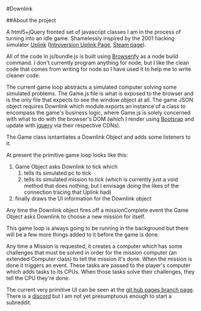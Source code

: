 #Downlink

##About the project

A html5+jQuery fronted set of javascript classes I am in the process of turning into an idle game.
Shamelessly inspired by the 2001 hacking simulator [Uplink](https://en.wikipedia.org/wiki/Uplink_%28video_game%29) ([Introversion Uplink Page](https://www.introversion.co.uk/uplink/), [Steam page](https://store.steampowered.com/app/1510/Uplink/)).

All of the code in js/bundle.js is built using [Browserify](http://browserify.org/) as a node build command.
I don't currently program anything for node, but I like the clean code that comes from writing for node so I have used it to help me to write cleaner code.

The current game loop abstracts a simulated computer solving some simulated problems. The Game.js file is what is exposed to the browser and is the only file that expects to see the window object at all.
The game JSON object requires Downlink which module.exports an instance of a class to encompass the game's business logic, where Game.js is solely concerned with what to do with the browser's DOM (which I render using [Bootsrap](https://getbootstrap.com/) and update with [jquery](https://jquery.com/) via their respective CDNs).

The Game class isntantiates a Downlink Object and adds some listeners to it.

At present the primitive game loop looks like this:
1) Game Object asks Downlink to tick which
    1) tells its simulated pc to tick
    2) tells its simulated mission to tick (which is currently just a void method that does nothing, but I envisage doing the likes of the connection tracing that Uplink had)
2) finally draws the UI information for the Downlink object
   
Any time the Downlink object fires off a missionComplete event the Game Object asks Downlink to choose a new mission for itself.

This game loop is always going to be running in the background but there will be a few more things added to it before the game is done. 

Any time a Mission is requested, it creates a computer which has some challenges that must be solved in order for the mission computer (an extended Computer class) to tell the mission it's done.
When the mission is done it triggers an event. These tasks are passed to the player's computer which adds tasks to its CPUs. When those tasks solve their challenges, they tell the CPU they're done.

The current very primitive UI can be seen at the [git hub pages branch page](https://cuannan.github.io/Downlink/). There is a [discord](https://discord.gg/mmmuCNq) but I am not yet presumptuous enough to start a subreddit.  
